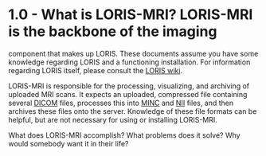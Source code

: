 # 1.0 - What is LORIS-MRI?  LORIS-MRI is the backbone of the imaging
component that makes up LORIS. These documents assume you have some
knowledge regarding LORIS and a functioning installation. For information
regarding LORIS itself, please consult the [LORIS wiki][1].

LORIS-MRI is responsible for the processing, visualizing, and archiving
of uploaded MRI scans. It expects an uploaded, compressed file containing
several [DICOM][2] files, processes this into [MINC][3] and [NII][4]
files, and then archives these files onto the server. Knowledge of
these file formats can be helpful, but are not necessary for using or
installing LORIS-MRI.

What does LORIS-MRI accomplish? What problems does it solve? Why would
somebody want it in their life?


[1]: https://github.com/aces/Loris/wiki 
[2]:http://dicomiseasy.blogspot.ca/2011/10/introduction-to-dicom-chapter-1.html
[3]: https://en.wikibooks.org/wiki/MINC/Introduction 
[4]:https://nifti.nimh.nih.gov/
